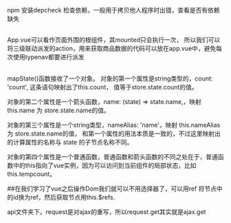 npm 安装depcheck 检查依赖，一般用于拷贝他人程序时出错，查看是否有依赖缺失

##
App.vue可以看作页面外围的根组件，其mounted只会执行一次，
所以我们可以将三级联动派发的action，用来获取商品数据的代码可以放在app.vue中，避免每次使用typenav都要进行派发

##
mapState()函数接收了一个对象。
对象的第一个属性是string类型的，count: 'count', 这条语句映射出了this.count， 值等于store.state.count的值。

对象的第二个属性是一个箭头函数，name: (state) => state.name,，映射 this.name 为 store.state.name的值。

对象的第三个属性是一个string类型，nameAlias: 'name'，映射 this.nameAlias 为 store.state.name的值， 和第一个属性的用法本质是一致的，不过这里映射出的计算属性的名称与 state 的子节点名称不同。

对象的第四个属性是一个普通函数，普通函数和箭头函数的不同之处在于，普通函数中的this指向了vue实例，因为可以访问到当前组件的局部状态，比如this.tempcount。

##在我们学习了vue之后操作Dom我们就可以不用选择器了，可以用ref
将节点中的id换为ref，然后获取节点用this.$refs.

api文件夹下。request是对ajax的重写，所以request.get其实就是ajax.get
